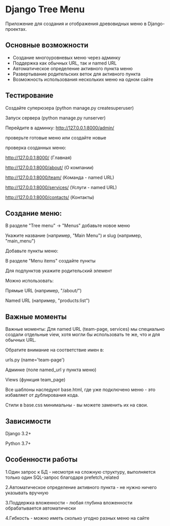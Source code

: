 # Django Tree Menu

Приложение для создания и отображения древовидных меню в Django-проектах.

## Основные возможности

- Создание многоуровневых меню через админку
- Поддержка как обычных URL, так и named URL
- Автоматическое определение активного пункта меню
- Развертывание родительских веток для активного пункта
- Возможность использования нескольких меню на одном сайте

## Тестирование

Создайте суперюзера (python manage.py createsuperuser)

Запуск сервера (python manage.py runserver)

Перейдите в админку: http://127.0.0.1:8000/admin/

проверьте готовые меню или создайте новые

проверка созданных меню:

http://127.0.0.1:8000/ (Главная)

http://127.0.0.1:8000/about/ (О компании)

http://127.0.0.1:8000/team/ (Команда - named URL)

http://127.0.0.1:8000/services/ (Услуги - named URL)

http://127.0.0.1:8000/contacts/ (Контакты)

## Создание меню:

В разделе "Tree menu" → "Menus" добавьте новое меню

Укажите название (например, "Main Menu") и slug (например, "main_menu")

Добавьте пункты меню:

В разделе "Menu items" создайте пункты

Для подпунктов укажите родительский элемент

Можно использовать:

Прямые URL (например, "/about/")

Named URL (например, "products:list")

## Важные моменты

Важные моменты:
Для named URL (team-page, services) мы специально создали отдельные view, хотя могли бы использовать те же, что и для обычных URL.

Обратите внимание на соответствие имен в:

urls.py (name='team-page')

Админке (поле named_url у пункта меню)

Views (функция team_page)

Все шаблоны наследуют base.html, где уже подключено меню - это избавляет от дублирования кода.

Стили в base.css минимальны - вы можете заменить их на свои.

## Зависимости 

Django 3.2+

Python 3.7+

## Особенности работы

1.Один запрос к БД - несмотря на сложную структуру, выполняется только один SQL-запрос благодаря prefetch_related

2.Автоматическое определение активного пункта - не нужно ничего указывать вручную

3.Поддержка вложенности - любая глубина вложенности обрабатывается автоматически

4.Гибкость - можно иметь сколько угодно разных меню на сайте



